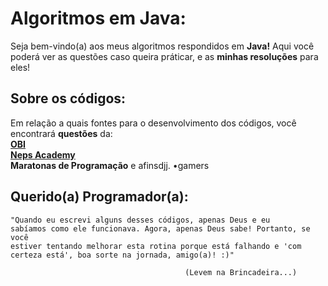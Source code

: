 # Algoritmos em Java:
Seja bem-vindo(a) aos meus algoritmos respondidos em **Java!** Aqui você poderá ver as questões caso queira práticar, e as **minhas resoluções** para eles! 

## Sobre os códigos:
Em relação a quais fontes para o desenvolvimento dos códigos, você encontrará **questões** da: <br>
<a href="https://olimpiada.ic.unicamp.br/"> <u>**OBI**</u></a> <br>
<a href="https://neps.academy/br/"> **Neps Academy**</a> <br>
**Maratonas de Programação** e afinsdjj.
•gamers
## **Querido(a) Programador(a):**

   <code>"Quando eu escrevi alguns desses códigos, apenas Deus e eu sabíamos como ele funcionava. Agora, apenas Deus sabe!
Portanto, se você estiver tentando melhorar esta rotina porque está falhando e 'com certeza está', boa sorte na jornada, amigo(a)! :)"</code>
                                                         
                                           (Levem na Brincadeira...)

#
